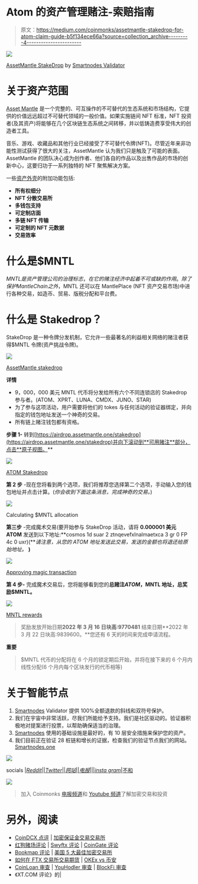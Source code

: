 # Atom 的资产管理赌注-索赔指南

> 原文：<https://medium.com/coinmonks/assetmantle-stakedrop-for-atom-claim-guide-b5f134ece66a?source=collection_archive---------4----------------------->

![](img/b0a10ed424001a5546de48f0c88fdf7f.png)

[AssetMantle StakeDrop](https://airdrop.assetmantle.one/) by [Smartnodes Validator](https://smartnodes.one/)

# 关于资产范围

[Asset Mantle](https://assetmantle.one/) 是一个完整的、可互操作的不可替代的生态系统和市场结构，它提供的价值远远超过不可替代领域的一般价值。如果实施链间 NFT 标准，NFT 投资者(及其资产)将能够在几个区块链生态系统之间转移，并以低铸造费享受伟大的创造者工具。

音乐、游戏、收藏品和其他行业已经接受了不可替代令牌(NFT)。尽管近年来非功能性测试获得了很大的关注，AssetMantle 认为我们只是触及了可能的表面。AssetMantle 的团队决心成为创作者、他们各自的作品以及出售作品的市场的创新中心，这要归功于一系列独特的 NFT 聚焦解决方案。

一些[资产外壳](https://assetmantle.one/)的附加功能包括:

*   **所有权细分**
*   **NFT 分散交易所**
*   **多钱包支持**
*   **可定制店面**
*   **多链 NFT 传输**
*   **可定制的 NFT 元数据**
*   **交易效率**

# 什么是$MNTL

$MNTL 是资产管理公司的治理标志，在它的赌注经济中起着不可或缺的作用。除了保护 MantleChain 之外，$MNTL 还可以在 MantlePlace (NFT 资产交易市场)中进行各种交易，如造币、贸易、版税分配和平台费。

# 什么是 Stakedrop？

StakeDrop 是一种令牌分发机制，它允许一些最著名的利益相关网络的赌注者获得$MNTL 令牌(资产挑战令牌)。

![](img/04ab33124e89588e4cd21d9d827c9cc8.png)

[AssetMantle stakedrop](https://airdrop.assetmantle.one/stakedrop)

**详情**

*   9，000，000 美元 MNTL 代币将分发给所有六个不同连锁店的 Stakedrop 参与者。(ATOM、XPRT、LUNA、CMDX、JUNO、STAR)
*   为了参与这项活动，用户需要将他们的 tokes 与任何活动的验证器绑定，并向指定的钱包地址发送一个神奇的交易。
*   所有链上赌注钱包都有资格。

**步骤 1-** 转到[https://airdrop.assetmantle.one/stakedrop](https://airdrop.assetmantle.one/stakedrop)并向下滚动到**可用赌注**部分，点击**原子视图。**

![](img/850b12bc3f72b853f8413cadef3b04e3.png)

[ATOM Stakedrop](https://airdrop.assetmantle.one/stakedrop)

**第 2 步** -现在您将看到两个选项，我们将推荐您选择第二个选项，手动输入您的钱包地址并点击计算。(*你会收到下面这条消息，完成神奇的交易。*)

![](img/db6b7e4d6acc0ef8cc5b4959e96d1092.png)

Calculating $MNTL allocation

**第三步** -完成魔术交易(要开始参与 StakeDrop 活动，请将 **0.000001 美元 ATOM** 发送到以下地址:**cosmos 1d suar 2 ztnqevefxlnalmaetxca 3 gr 0 FP 4c 0 uxr)(***请注意，从您的 ATOM 地址发送此交易，发送的金额也将退还给原始地址。* **)**

![](img/3c80223bbe71bd762dfed55fcea94b6d.png)

[Approving magic transaction](https://test-mantle-1.explorer.assetmantle.one/validators)

**第 4 步-** 完成魔术交易后，您将能够看到您的**总赌注$ATOM，$MNTL 地址，总奖励$MNTL。**

![](img/df01b04f981b18af567b2c7b77501b6f.png)

[MNTL rewards](https://test-mantle-1.explorer.assetmantle.one/validators)

> 奖励发放开始日期**2022 年 3 月 16 日块高:9770481** 结束日期**2022 年 3 月 22 日块高:9839600。**您还有 6 天的时间来完成申请流程。

**重要**

> $MNTL 代币的分配将在 6 个月的锁定期后开始，并将在接下来的 6 个月内线性分配(6 个月内每个区块发行的代币相等)

# **关于智能节点**

1.  [Smartnodes](http://smartnodes.one) Validator 提供 100%全额退款的斜线和双符号保护。
2.  我们在宇宙中非常活跃，尽我们所能给予支持。我们是社区驱动的。验证器积极地对提案进行投票，以帮助确保适当的治理。
3.  [Smartnodes](https://smartnodes.one/#choose) 使用的基础设施是最好的，有 10 层安全措施来保护您的资产。
4.  我们目前正在验证 28 桩链和增长的证据，检查我们的验证节点我们的网站。 [Smartnodes.one](https://smartnodes.one/#faq)

![](img/05b14b6e06c2e69f91d3dcf01b4beee4.png)

socials |[*Reddit*](https://www.reddit.com/r/smart_nodes/)|[|*Twitter*|](https://twitter.com/nodes_smart)[|*网站*](http://smartnodes.one/)|[|*电报*|](https://t.me/smartnodesvalidators)|[|*insta gram*](https://www.instagram.com/smartnodes_validator/)|[不和](https://discord.gg/TA3UVPwn6D)

![](img/07c16101302171c7593afa072a7c7fe9.png)

> 加入 Coinmonks [电报频道](https://t.me/coincodecap)和 [Youtube 频道](https://www.youtube.com/c/coinmonks/videos)了解加密交易和投资

# 另外，阅读

*   [CoinDCX 点评](/coinmonks/coindcx-review-8444db3621a2) | [加密保证金交易交易所](https://coincodecap.com/crypto-margin-trading-exchanges)
*   [红狗赌场评论](https://coincodecap.com/red-dog-casino-review) | [Swyftx 评论](https://coincodecap.com/swyftx-review) | [CoinGate 评论](https://coincodecap.com/coingate-review)
*   [Bookmap 评论](https://coincodecap.com/bookmap-review-2021-best-trading-software) | [美国 5 大最佳加密交易所](https://coincodecap.com/crypto-exchange-usa)
*   [如何在 FTX 交易所交易期货](https://coincodecap.com/ftx-futures-trading) | [OKEx vs 币安](https://coincodecap.com/okex-vs-binance)
*   [CoinLoan 审查](https://coincodecap.com/coinloan-review) | [YouHodler 审查](/coinmonks/youhodler-4-easy-ways-to-make-money-98969b9689f2) | [BlockFi 审查](https://coincodecap.com/blockfi-review)
*   《XT.COM 评论》的|